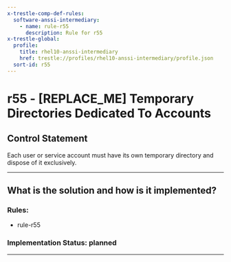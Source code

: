 ```yaml
---
x-trestle-comp-def-rules:
  software-anssi-intermediary:
    - name: rule-r55
      description: Rule for r55
x-trestle-global:
  profile:
    title: rhel10-anssi-intermediary
    href: trestle://profiles/rhel10-anssi-intermediary/profile.json
  sort-id: r55
---
```


# r55 - \[REPLACE_ME\] Temporary Directories Dedicated To Accounts

## Control Statement

Each user or service account must have its own temporary directory and dispose of it exclusively.

______________________________________________________________________

## What is the solution and how is it implemented?

<!-- For implementation status enter one of: implemented, partial, planned, alternative, not-applicable -->

<!-- Note that the list of rules under ### Rules: is read-only and changes will not be captured after assembly to JSON -->

<!-- Add control implementation description here for control: r55 -->

### Rules:

  - rule-r55

### Implementation Status: planned

______________________________________________________________________
